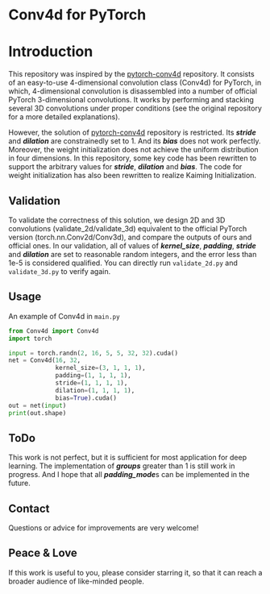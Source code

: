 # **Conv4d for PyTorch**


# Introduction
This repository was inspired by the [pytorch-conv4d](https://github.com/timothygebhard/pytorch-conv4d) repository. It consists of an easy-to-use 4-dimensional convolution class (Conv4d) for PyTorch, in which, 4-dimensional convolution is disassembled into a number of official PyTorch 3-dimensional convolutions. It works by performing and stacking several 3D convolutions under proper conditions (see the original repository for a more detailed explanations).

However, the solution of [pytorch-conv4d](https://github.com/timothygebhard/pytorch-conv4d) repository is restricted. Its ***stride*** and ***dilation*** are constrainedly set to 1. And its ***bias*** does not work perfectly. Moreover, the weight initialization does not achieve the uniform distribution in four dimensions. In this repository, some key code has been rewritten to support the arbitrary values for ***stride***, ***dilation*** and ***bias***. The code for weight initialization has also been rewritten to realize Kaiming Initialization.


## Validation
To validate the correctness of this solution, we design 2D and 3D convolutions (validate_2d/validate_3d) equivalent to the official PyTorch version (torch.nn.Conv2d/Conv3d), and compare the outputs of ours and official ones. In our validation, all of values of ***kernel_size***, ***padding***, ***stride*** and ***dilation*** are set to reasonable random integers, and the error less than 1e-5 is considered qualified. You can directly run `validate_2d.py` and `validate_3d.py` to verify again.


## Usage
An example of Conv4d in `main.py`
```python
from Conv4d import Conv4d
import torch

input = torch.randn(2, 16, 5, 5, 32, 32).cuda()
net = Conv4d(16, 32, 
             kernel_size=(3, 1, 1, 1), 
             padding=(1, 1, 1, 1), 
             stride=(1, 1, 1, 1), 
             dilation=(1, 1, 1, 1), 
             bias=True).cuda()
out = net(input)
print(out.shape)
```


## ToDo
This work is not perfect, but it is sufficient for most application for deep learning. The implementation of ***groups*** greater than 1 is still work in progress. And I hope that all ***padding_mode***s can be implemented in the future.


## Contact
Questions or advice for improvements are very welcome!


## Peace & Love
If this work is useful to you, please consider starring it, so that it can reach a broader audience of like-minded people.

